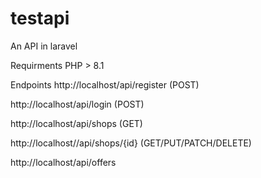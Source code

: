 # testapi
An API in laravel

Requirments
PHP > 8.1

Endpoints
http://localhost/api/register (POST)

http://localhost/api/login (POST)

http://localhost/api/shops (GET)

http://localhost//api/shops/{id} (GET/PUT/PATCH/DELETE)

http://localhost/api/offers
